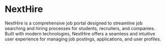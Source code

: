 # NextHire
NextHire is a comprehensive job portal designed to streamline job searching and hiring processes for students, recruiters, and companies. Built with modern technologies, NextHire offers a seamless and intuitive user experience for managing job postings, applications, and user profiles.
